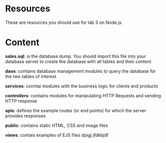 # Resources
These are resources you should use for lab 3 on Node.js.

# Content
**sales.sql**: is the database dump. You should import this file into your database server to create the database with all tables and their content

**daos**: contains database management modules to query the database for the two tables of interest

**services**: conntai modules with the business logic for clients and products

**controllers**: contains modules for manipulating HTTP Requests and sending HTTP response

**apis**: defines the example routes (or end points) for which the server provides responses

**public**: contains static HTML, CSS and image files

**views**: contais examples of EJS files
dpigj
jfdkbjdf
